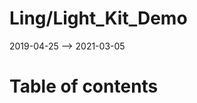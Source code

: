 Ling/Light_Kit_Demo
================
2019-04-25 --> 2021-03-05




Table of contents
===========





